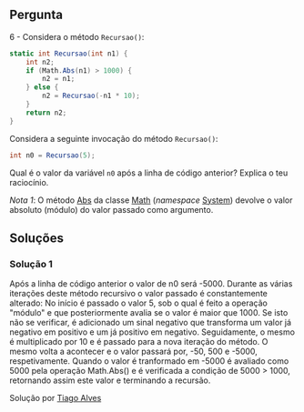 ## Pergunta

6 - Considera o método `Recursao()`:

```cs
static int Recursao(int n1) {
    int n2;
    if (Math.Abs(n1) > 1000) {
        n2 = n1;
    } else {
        n2 = Recursao(-n1 * 10);
    }
    return n2;
}
```

Considera a seguinte invocação do método `Recursao()`:

```cs
int n0 = Recursao(5);
```

Qual é o valor da variável `n0` após a linha de código anterior? Explica o teu
raciocínio.

_Nota 1_: O método
[Abs](https://docs.microsoft.com/dotnet/api/system.math.abs#System_Math_Abs_System_Int32_)
da classe [Math](https://docs.microsoft.com/dotnet/api/system.math)
(_namespace_ [System](https://docs.microsoft.com/dotnet/api/system))
devolve o valor absoluto (módulo) do valor passado como argumento.

## Soluções

### Solução 1

Após a linha de código anterior o valor de n0 será -5000. Durante as várias iterações deste método recursivo o valor passado é constantemente alterado:
No início é passado o valor 5, sob o qual é feito a operação "módulo" e que posteriormente avalia se o valor é maior que 1000. Se isto não se verificar, é adicionado um sinal negativo que transforma um valor já negativo em positivo e um já positivo em negativo. Seguidamente, o mesmo é multiplicado por 10 e é passado para a nova iteração do método.
O mesmo volta a acontecer e o valor passará por, -50, 500 e -5000, respetivamente.
Quando o valor é tranformado em -5000 é avaliado como 5000 pela operação Math.Abs() e é verificada a condição de 5000 > 1000, retornando assim este valor e terminando a recursão.

Solução por [Tiago Alves](https://github.com/synpse)
